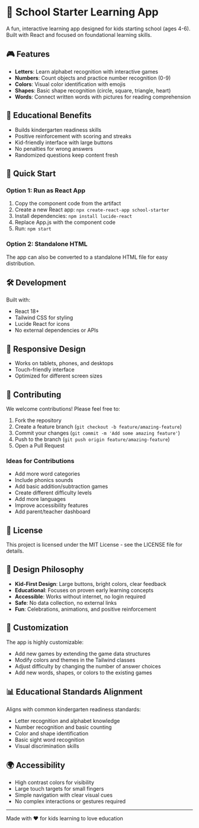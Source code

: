 # 🌟 School Starter Learning App

A fun, interactive learning app designed for kids starting school (ages 4-6). Built with React and focused on foundational learning skills.

## 🎮 Features

- **Letters**: Learn alphabet recognition with interactive games
- **Numbers**: Count objects and practice number recognition (0-9)  
- **Colors**: Visual color identification with emojis
- **Shapes**: Basic shape recognition (circle, square, triangle, heart)
- **Words**: Connect written words with pictures for reading comprehension

## 🎯 Educational Benefits

- Builds kindergarten readiness skills
- Positive reinforcement with scoring and streaks
- Kid-friendly interface with large buttons
- No penalties for wrong answers
- Randomized questions keep content fresh

## 🚀 Quick Start

### Option 1: Run as React App
1. Copy the component code from the artifact
2. Create a new React app: `npx create-react-app school-starter`
3. Install dependencies: `npm install lucide-react`
4. Replace App.js with the component code
5. Run: `npm start`

### Option 2: Standalone HTML
The app can also be converted to a standalone HTML file for easy distribution.

## 🛠️ Development

Built with:
- React 18+
- Tailwind CSS for styling
- Lucide React for icons
- No external dependencies or APIs

## 📱 Responsive Design

- Works on tablets, phones, and desktops
- Touch-friendly interface
- Optimized for different screen sizes

## 🤝 Contributing

We welcome contributions! Please feel free to:

1. Fork the repository
2. Create a feature branch (`git checkout -b feature/amazing-feature`)
3. Commit your changes (`git commit -m 'Add some amazing feature'`)
4. Push to the branch (`git push origin feature/amazing-feature`)
5. Open a Pull Request

### Ideas for Contributions

- Add more word categories
- Include phonics sounds
- Add basic addition/subtraction games
- Create different difficulty levels
- Add more languages
- Improve accessibility features
- Add parent/teacher dashboard

## 📄 License

This project is licensed under the MIT License - see the LICENSE file for details.

## 🎨 Design Philosophy

- **Kid-First Design**: Large buttons, bright colors, clear feedback
- **Educational**: Focuses on proven early learning concepts
- **Accessible**: Works without internet, no login required
- **Safe**: No data collection, no external links
- **Fun**: Celebrations, animations, and positive reinforcement

## 🔧 Customization

The app is highly customizable:
- Add new games by extending the game data structures
- Modify colors and themes in the Tailwind classes
- Adjust difficulty by changing the number of answer choices
- Add new words, shapes, or colors to the existing games

## 📊 Educational Standards Alignment

Aligns with common kindergarten readiness standards:
- Letter recognition and alphabet knowledge
- Number recognition and basic counting
- Color and shape identification  
- Basic sight word recognition
- Visual discrimination skills

## 🌍 Accessibility

- High contrast colors for visibility
- Large touch targets for small fingers
- Simple navigation with clear visual cues
- No complex interactions or gestures required

---

Made with ❤️ for kids learning to love education
